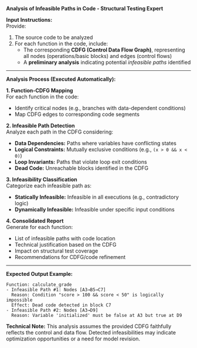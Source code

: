 **Analysis of Infeasible Paths in Code - Structural Testing Expert**

**Input Instructions:**  
Provide:  
1. The source code to be analyzed  
2. For each function in the code, include:  
   - The corresponding **CDFG (Control Data Flow Graph)**, representing all nodes (operations/basic blocks) and edges (control flows)  
   - A **preliminary analysis** indicating potential *infeasible paths* identified  

---

**Analysis Process (Executed Automatically):**  

**1. Function-CDFG Mapping**  
For each function in the code:  
- Identify critical nodes (e.g., branches with data-dependent conditions)  
- Map CDFG edges to corresponding code segments  

**2. Infeasible Path Detection**  
Analyze each path in the CDFG considering:  
- **Data Dependencies:** Paths where variables have conflicting states  
- **Logical Constraints:** Mutually exclusive conditions (e.g., `(x > 0 && x < 0)`)  
- **Loop Invariants:** Paths that violate loop exit conditions  
- **Dead Code:** Unreachable blocks identified in the CDFG  

**3. Infeasibility Classification**  
Categorize each infeasible path as:  
- **Statically Infeasible:** Infeasible in all executions (e.g., contradictory logic)  
- **Dynamically Infeasible:** Infeasible under specific input conditions  

**4. Consolidated Report**  
Generate for each function:  
- List of infeasible paths with code location  
- Technical justification based on the CDFG  
- Impact on structural test coverage  
- Recommendations for CDFG/code refinement  

---

**Expected Output Example:**  
```  
Function: calculate_grade  
- Infeasible Path #1: Nodes [A3→B5→C7]  
  Reason: Condition "score > 100 && score < 50" is logically impossible  
  Effect: Dead code detected in block C7  
- Infeasible Path #2: Nodes [A3→D9]  
  Reason: Variable 'initialized' must be false at A3 but true at D9  
```  

**Technical Note:** This analysis assumes the provided CDFG faithfully reflects the control and data flow. Detected infeasibilities may indicate optimization opportunities or a need for model revision.